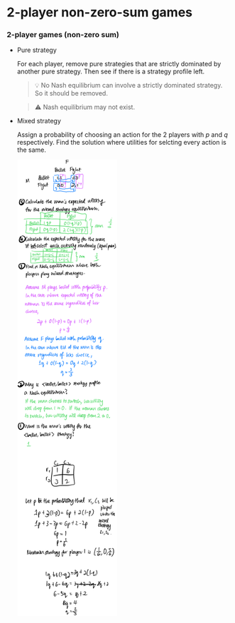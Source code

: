 # 2-player non-zero-sum games

### **2-player games (non-zero sum)**

- Pure strategy
    
    For each player, remove pure strategies that are strictly dominated by another pure strategy. Then see if there is a strategy profile left.
    
    > 💡 No Nash equilibrium can involve a strictly dominated strategy. So it should be removed.
    
    > ⚠️ Nash equilibrium may not exist.
    
- Mixed strategy

    Assign a probability of choosing an action for the 2 players with $p$ and $q$ respectively. Find the solution where utilities for selcting every action is the same.

    ![](./2-player-non-zero-sum-games-1.png)
